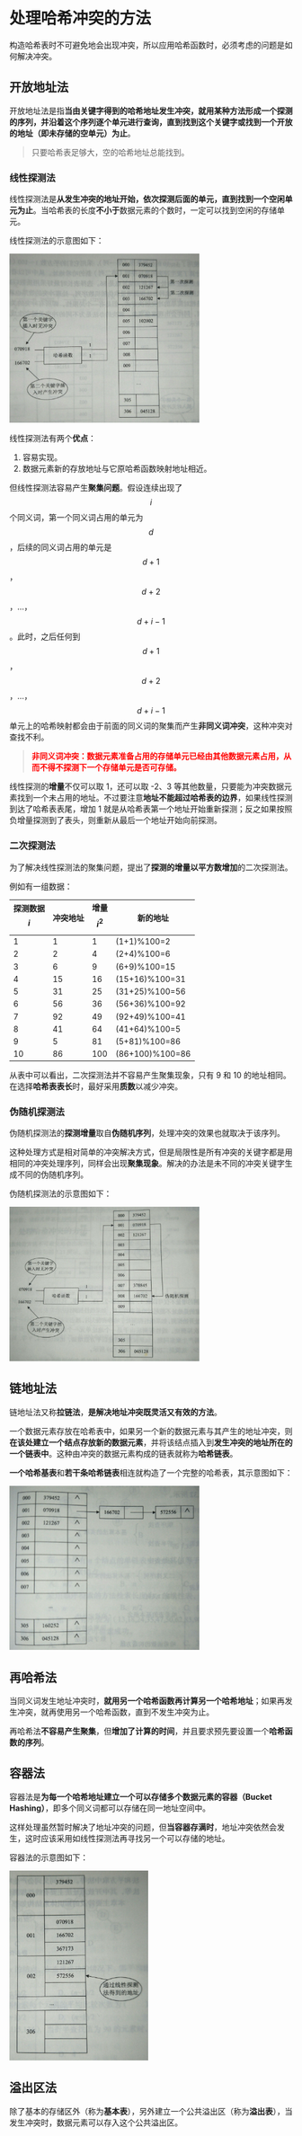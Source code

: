 # 处理哈希冲突的方法

构造哈希表时不可避免地会出现冲突，所以应用哈希函数时，必须考虑的问题是如何解决冲突。

## 开放地址法

开放地址法是指**当由关键字得到的哈希地址发生冲突，就用某种方法形成一个探测的序列，并沿着这个序列逐个单元进行查询，直到找到这个关键字或找到一个开放的地址（即未存储的空单元）为止**。

> 只要哈希表足够大，空的哈希地址总能找到。

### 线性探测法

线性探测法是**从发生冲突的地址开始，依次探测后面的单元，直到找到一个空闲单元为止**。当哈希表的长度**不小于**数据元素的个数时，一定可以找到空闲的存储单元。

线性探测法的示意图如下：

<img src="./images/线性探测法.jpg" style="zoom:33%;" />

线性探测法有两个**优点**：

1. 容易实现。
2. 数据元素新的存放地址与它原哈希函数映射地址相近。

但线性探测法容易产生**聚集问题**。假设连续出现了 $$i$$ 个同义词，第一个同义词占用的单元为 $$d$$，后续的同义词占用的单元是 $$d+1$$，$$d+2$$，…，$$d+i-1$$。此时，之后任何到 $$d+1$$，$$d+2$$，…，$$d+i-1$$ 单元上的哈希映射都会由于前面的同义词的聚集而产生**非同义词冲突**，这种冲突对查找不利。

> **<font color="red">非同义词冲突：数据元素准备占用的存储单元已经由其他数据元素占用，从而不得不探测下一个存储单元是否可存储。</font>**

线性探测的**增量**不仅可以取 1，还可以取 -2、3 等其他数量，只要能为冲突数据元素找到一个未占用的地址。不过要注意**地址不能超过哈希表的边界**，如果线性探测到达了哈希表表尾，增加 1 就是从哈希表第一个地址开始重新探测；反之如果按照负增量探测到了表头，则重新从最后一个地址开始向前探测。

### 二次探测法

为了解决线性探测法的聚集问题，提出了**探测的增量以平方数增加**的二次探测法。

例如有一组数据：

| 探测数据 $$i$$ | 冲突地址 | 增量 $$i^2$$ | 新的地址        |
| -------------- | -------- | ------------ | --------------- |
| 1              | 1        | 1            | (1+1)%100=2     |
| 2              | 2        | 4            | (2+4)%100=6     |
| 3              | 6        | 9            | (6+9)%100=15    |
| 4              | 15       | 16           | (15+16)%100=31  |
| 5              | 31       | 25           | (31+25)%100=56  |
| 6              | 56       | 36           | (56+36)%100=92  |
| 7              | 92       | 49           | (92+49)%100=41  |
| 8              | 41       | 64           | (41+64)%100=5   |
| 9              | 5        | 81           | (5+81)%100=86   |
| 10             | 86       | 100          | (86+100)%100=86 |

从表中可以看出，二次探测法并不容易产生聚集现象，只有 9 和 10 的地址相同。在选择**哈希表表长**时，最好采用**质数**以减少冲突。

### 伪随机探测法

伪随机探测法的**探测增量**取自**伪随机序列**，处理冲突的效果也就取决于该序列。

这种处理方式是相对简单的冲突解决方式，但是局限性是所有冲突的关键字都是用相同的冲突处理序列，同样会出现**聚集现象**。解决的办法是未不同的冲突关键字生成不同的伪随机序列。

伪随机探测法的示意图如下：

<img src="./images/伪随机探测法.jpg" style="zoom:33%;" />

## 链地址法

链地址法又称**拉链法**，**是解决地址冲突既灵活又有效的方法**。

一个数据元素存放在哈希表中，如果另一个新的数据元素与其产生的地址冲突，则**在该处建立一个结点存放新的数据元素**，并将该结点插入到**发生冲突的地址所在的一个链表中**。这种由冲突的数据元素构成的链表就称为**哈希链表**。

**一个哈希基表**和**若干条哈希链表**相连就构造了一个完整的哈希表，其示意图如下：

<img src="./images/链地址法.jpg" style="zoom:33%;" />

## 再哈希法

当同义词发生地址冲突时，**就用另一个哈希函数再计算另一个哈希地址**；如果再发生冲突，就再使用另一个哈希函数，直到不发生冲突为止。

再哈希法**不容易产生聚集**，但**增加了计算的时间**，并且要求预先要设置一个**哈希函数的序列**。

## 容器法

容器法是**为每一个哈希地址建立一个可以存储多个数据元素的容器（Bucket Hashing）**，即多个同义词都可以存储在同一地址空间中。

这样处理虽然暂时解决了地址冲突的问题，但**当容器存满时**，地址冲突依然会发生，这时应该采用如线性探测法再寻找另一个可以存储的地址。

容器法的示意图如下：

<img src="./images/容器法.jpg" style="zoom:33%;" />

## 溢出区法

除了基本的存储区外（称为**基本表**），另外建立一个公共溢出区（称为**溢出表**），当发生冲突时，数据元素可以存入这个公共溢出区。
